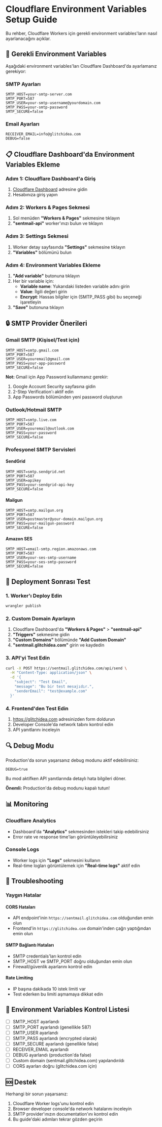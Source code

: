 # Cloudflare Environment Variables Setup Guide

Bu rehber, Cloudflare Workers için gerekli environment variables'ların nasıl ayarlanacağını açıklar.

## 🔧 Gerekli Environment Variables

Aşağıdaki environment variables'ları Cloudflare Dashboard'da ayarlamanız gerekiyor:

### SMTP Ayarları
```
SMTP_HOST=your-smtp-server.com
SMTP_PORT=587
SMTP_USER=your-smtp-username@yourdomain.com
SMTP_PASS=your-smtp-password
SMTP_SECURE=false
```

### Email Ayarları
```
RECEIVER_EMAIL=info@glitchidea.com
DEBUG=false
```

## 📋 Cloudflare Dashboard'da Environment Variables Ekleme

### Adım 1: Cloudflare Dashboard'a Giriş
1. [Cloudflare Dashboard](https://dash.cloudflare.com) adresine gidin
2. Hesabınıza giriş yapın

### Adım 2: Workers & Pages Sekmesi
1. Sol menüden **"Workers & Pages"** sekmesine tıklayın
2. **"sentmail-api"** worker'ınızı bulun ve tıklayın

### Adım 3: Settings Sekmesi
1. Worker detay sayfasında **"Settings"** sekmesine tıklayın
2. **"Variables"** bölümünü bulun

### Adım 4: Environment Variables Ekleme
1. **"Add variable"** butonuna tıklayın
2. Her bir variable için:
   - **Variable name**: Yukarıdaki listeden variable adını girin
   - **Value**: İlgili değeri girin
   - **Encrypt**: Hassas bilgiler için (SMTP_PASS gibi) bu seçeneği işaretleyin
3. **"Save"** butonuna tıklayın

## 🔒 SMTP Provider Önerileri

### Gmail SMTP (Kişisel/Test için)
```
SMTP_HOST=smtp.gmail.com
SMTP_PORT=587
SMTP_USER=youremail@gmail.com
SMTP_PASS=your-app-password
SMTP_SECURE=false
```

**Not:** Gmail için App Password kullanmanız gerekir:
1. Google Account Security sayfasına gidin
2. 2-Step Verification'ı aktif edin
3. App Passwords bölümünden yeni password oluşturun

### Outlook/Hotmail SMTP
```
SMTP_HOST=smtp.live.com
SMTP_PORT=587
SMTP_USER=youremail@outlook.com
SMTP_PASS=your-password
SMTP_SECURE=false
```

### Profesyonel SMTP Servisleri

#### SendGrid
```
SMTP_HOST=smtp.sendgrid.net
SMTP_PORT=587
SMTP_USER=apikey
SMTP_PASS=your-sendgrid-api-key
SMTP_SECURE=false
```

#### Mailgun
```
SMTP_HOST=smtp.mailgun.org
SMTP_PORT=587
SMTP_USER=postmaster@your-domain.mailgun.org
SMTP_PASS=your-mailgun-password
SMTP_SECURE=false
```

#### Amazon SES
```
SMTP_HOST=email-smtp.region.amazonaws.com
SMTP_PORT=587
SMTP_USER=your-ses-smtp-username
SMTP_PASS=your-ses-smtp-password
SMTP_SECURE=false
```

## 🚀 Deployment Sonrası Test

### 1. Worker'ı Deploy Edin
```bash
wrangler publish
```

### 2. Custom Domain Ayarlayın
1. Cloudflare Dashboard'da **"Workers & Pages"** > **"sentmail-api"**
2. **"Triggers"** sekmesine gidin
3. **"Custom Domains"** bölümünde **"Add Custom Domain"**
4. **"sentmail.glitchidea.com"** girin ve kaydedin

### 3. API'yi Test Edin
```bash
curl -X POST https://sentmail.glitchidea.com/api/send \
  -H "Content-Type: application/json" \
  -d '{
    "subject": "Test Email",
    "message": "Bu bir test mesajıdır.",
    "senderEmail": "test@example.com"
  }'
```

### 4. Frontend'den Test Edin
1. https://glitchidea.com adresinizden form doldurun
2. Developer Console'da network tabını kontrol edin
3. API yanıtlarını inceleyin

## 🔍 Debug Modu

Production'da sorun yaşarsanız debug modunu aktif edebilirsiniz:

```
DEBUG=true
```

Bu mod aktifken API yanıtlarında detaylı hata bilgileri döner.

**Önemli:** Production'da debug modunu kapalı tutun!

## 📊 Monitoring

### Cloudflare Analytics
- Dashboard'da **"Analytics"** sekmesinden istekleri takip edebilirsiniz
- Error rate ve response time'ları görüntüleyebilirsiniz

### Console Logs
- Worker logs için **"Logs"** sekmesini kullanın
- Real-time logları görüntülemek için **"Real-time logs"** aktif edin

## 🔧 Troubleshooting

### Yaygın Hatalar

#### CORS Hataları
- API endpoint'inin `https://sentmail.glitchidea.com` olduğundan emin olun
- Frontend'in `https://glitchidea.com` domain'inden çağrı yaptığından emin olun

#### SMTP Bağlantı Hataları
- SMTP credentials'ları kontrol edin
- SMTP_HOST ve SMTP_PORT doğru olduğundan emin olun
- Firewall/güvenlik ayarlarını kontrol edin

#### Rate Limiting
- IP başına dakikada 10 istek limiti var
- Test ederken bu limiti aşmamaya dikkat edin

## 📝 Environment Variables Kontrol Listesi

- [ ] SMTP_HOST ayarlandı
- [ ] SMTP_PORT ayarlandı (genellikle 587)
- [ ] SMTP_USER ayarlandı
- [ ] SMTP_PASS ayarlandı (encrypted olarak)
- [ ] SMTP_SECURE ayarlandı (genellikle false)
- [ ] RECEIVER_EMAIL ayarlandı
- [ ] DEBUG ayarlandı (production'da false)
- [ ] Custom domain (sentmail.glitchidea.com) yapılandırıldı
- [ ] CORS ayarları doğru (glitchidea.com için)

## 🆘 Destek

Herhangi bir sorun yaşarsanız:
1. Cloudflare Worker logs'unu kontrol edin
2. Browser developer console'da network hatalarını inceleyin
3. SMTP provider'ınızın documentation'ını kontrol edin
4. Bu guide'daki adımları tekrar gözden geçirin
